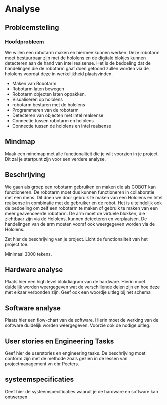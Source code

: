 # Analyse

## Probleemstelling

### Hoofdprobleem
We willen een robotarm maken en hiermee kunnen werken. Deze robotarm moet bestuurbaar zijn met de hololens en de digitale blokjes kunnen detecteren aan de hand van intel realsense. Het is de bedoeling dat de handelingen die de robotarm gaat doen getoond zullen worden via de hololens voordat deze in werkelijkheid plaatsvinden.
* Maken van Robotarm
* Robotarm laten bewegen
* Robotarm objecten laten oppakken.
* Visualiseren op hololens
* robotarm besturen met de hololens
* Programmeren van de robotarm
* Detecteren van objecten met Intel realsense
* Connectie tussen  robotarm en hololens
* Connectie tussen de hololens en Intel realsense 
 



## Mindmap

Maak een mindmap met alle functionaliteit die je wilt voorzien in je project.
Dit zal je startpunt zijn voor een verdere analyse.

## Beschrijving

We gaan als groep een robotarm gebruiken en maken die als COBOT kan functioneren. De robotarm moet dus kunnen functioneren in collaboratie met een mens. 
Dit doen we door gebruik te maken van een Hololens en Intel realsense in combinatie met de gebruiker en de robot. Het is uiteindelijk ook de bedoeling om zelf een robotarm te maken of gebruik te maken van een meer geavenceerde robotarm. 
De arm moet de virtuele blokken, die zichtbaar zijn via de Hololens, kunnen detecteren en verplaatsen. De handelingen van de arm moeten vooraf ook weergegeven worden via de Hololens.

Zet hier de beschrijving van je project. Licht de functionaliteit van het
project toe.

Minimaal 3000 tekens.

## Hardware analyse

Plaats hier een high level blokdiagram van de hardware. Hierin moet duidelijk worden weergegeven wat de verschillende delen zijn en hoe deze met elkaar verbonden zijn. Geef ook een woordje uitleg bij het schema

## Software analyse

Plaats hier een flow-chart van de software. Hierin moet de werking van de software duidelijk worden weergegeven. Voorzie ook de nodige uitleg.

## User stories en Engineering Tasks

Geef hier de userstories en engineering tasks. De beschrijving moet conform zijn met de methode zoals gezien in de lessen  van projectmanagement vn dhr Peeters.

## systeemspecificaties

Geef hier de systeemspecificaties waaruit je de hardware en software kan ontwerpen



